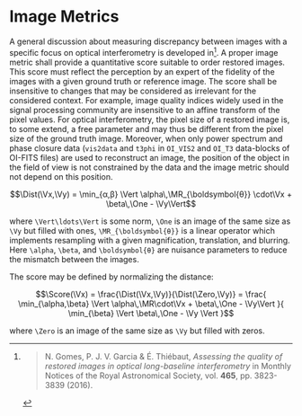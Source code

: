# Image Metrics

A general discussion about measuring discrepancy between images with a specific
focus on optical interferometry is developed in[^Gomes2016]. A proper image
metric shall provide a quantitative score suitable to order restored images.
This score must reflect the perception by an expert of the fidelity of the
images with a given ground truth or reference image. The score shall be
insensitive to changes that may be considered as irrelevant for the considered
context. For example, image quality indices widely used in the signal
processing community are insensitive to an affine transform of the pixel
values. For optical interferometry, the pixel size of a restored image is, to
some extend, a free parameter and may thus be different from the pixel size of
the ground truth image. Moreover, when only power spectrum and phase closure
data (`vis2data` and `t3phi` in `OI_VIS2` and `OI_T3` data-blocks of OI-FITS
files) are used to reconstruct an image, the position of the object in the
field of view is not constrained by the data and the image metric should not
depend on this position.

```math
\Dist(\Vx,\Vy) = \min_{α,β} \Vert \alpha\,\MR_{\boldsymbol{θ}}
\cdot\Vx + \beta\,\One - \Vy\Vert
```

where ``\Vert\ldots\Vert`` is some norm, ``\One`` is an image of the same size
as ``\Vy`` but filled with ones, ``\MR_{\boldsymbol{θ}}`` is a linear operator
which implements resampling with a given magnification, translation, and
blurring. Here ``\alpha``, ``\beta``, and ``\boldsymbol{θ}`` are nuisance
parameters to reduce the mismatch between the images.

The score may be defined by normalizing the distance:

```math
\Score(\Vx)
= \frac{\Dist(\Vx,\Vy)}{\Dist(\Zero,\Vy)}
= \frac{
  \min_{\alpha,\beta} \Vert \alpha\,\MR\cdot\Vx + \beta\,\One - \Vy\Vert
}{
  \min_{\beta} \Vert \beta\,\One - \Vy \Vert
}
```

where ``\Zero`` is an image of the same size as ``\Vy`` but filled with zeros.

[^Gomes2016]:
    > N. Gomes, P. J. V. Garcia & É. Thiébaut, *Assessing the quality of
    > restored images in optical long-baseline interferometry* in Monthly
    > Notices of the Royal Astronomical Society, vol. **465**, pp. 3823-3839
    > (2016).
